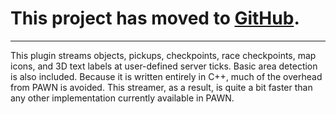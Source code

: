 # This project has moved to [GitHub](https://github.com/samp-incognito/samp-streamer-plugin). #

---

This plugin streams objects, pickups, checkpoints, race checkpoints, map icons, and 3D text labels at user-defined server ticks. Basic area detection is also included. Because it is written entirely in C++, much of the overhead from PAWN is avoided. This streamer, as a result, is quite a bit faster than any other implementation currently available in PAWN.
